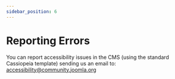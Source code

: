 ```yaml
---
sidebar_position: 6
---
```


Reporting Errors
================

You can report accessibility issues in the CMS (using the standard Cassiopeia template) sending us an email to: [accessibility@community.joomla.org](mailto:accessibility@community.joomla.org)

